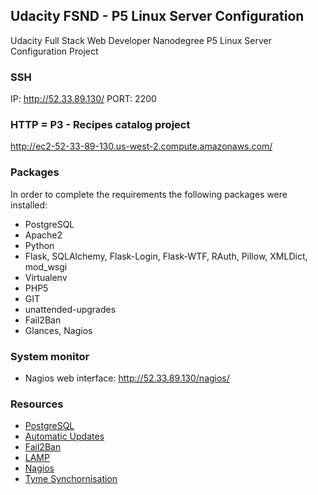 ## Udacity FSND -  P5 Linux Server Configuration
Udacity Full Stack Web Developer Nanodegree P5 Linux Server Configuration Project

### SSH
IP: http://52.33.89.130/
PORT: 2200

### HTTP = P3 - Recipes catalog project
http://ec2-52-33-89-130.us-west-2.compute.amazonaws.com/

### Packages
In order to complete the requirements the following packages were installed:
  * PostgreSQL
  * Apache2
  * Python
  * Flask, SQLAlchemy, Flask-Login, Flask-WTF, RAuth, Pillow, XMLDict, mod_wsgi
  * Virtualenv
  * PHP5
  * GIT
  * unattended-upgrades
  * Fail2Ban
  * Glances, Nagios

### System monitor
  * Nagios web interface: http://52.33.89.130/nagios/

### Resources
  * [PostgreSQL](http://www.cyberciti.biz/faq/howto-add-postgresql-user-account/)
  * [Automatic Updates](https://help.ubuntu.com/lts/serverguide/automatic-updates.html)
  * [Fail2Ban](https://www.digitalocean.com/community/tutorials/how-to-protect-ssh-with-fail2ban-on-ubuntu-14-04)
  * [LAMP](https://www.digitalocean.com/community/tutorials/how-to-install-linux-apache-mysql-php-lamp-stack-on-ubuntu-14-04)
  * [Nagios](https://www.digitalocean.com/community/tutorials/how-to-install-nagios-4-and-monitor-your-servers-on-ubuntu-14-04)
  * [Tyme Synchornisation](https://help.ubuntu.com/lts/serverguide/NTP.html)
